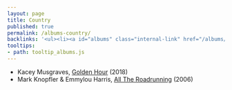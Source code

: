 ```yaml
---
layout: page
title: Country
published: true
permalink: /albums-country/
backlinks: '<ul><li><a id="albums" class="internal-link" href="/albums/">Albums</a></li></ul>'
tooltips: 
- path: tooltip_albums.js
---
```


* Kacey Musgraves, [Golden Hour](https://open.spotify.com/album/7f6xPqyaolTiziKf5R5Z0c?si=i-rInECPTweIcNcIOA7BWA) (2018)
* Mark Knopfler & Emmylou Harris, [All The Roadrunning](https://open.spotify.com/album/6oGCz3d9MqAB6OVMUOLibu?si=vrBq3nlnSlqDWVQthsaVRg) (2006)
